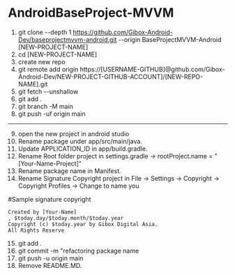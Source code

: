 # AndroidBaseProject-MVVM

1. git clone --depth 1 https://github.com/Gibox-Android-Dev/baseprojectmvvm-android.git --origin BaseProjectMVVM-Android  [NEW-PROJECT-NAME]
2. cd [NEW-PROJECT-NAME] 
3. create new repo 
4. git remote add origin https://[USERNAME-GITHUB]@github.com/Gibox-Android-Dev/NEW-PROJECT-GITHUB-ACCOUNT]/[NEW-REPO-NAME].git 
5. git fetch --unshallow 
6. git add . 
7. git branch -M main
8. git push -uf origin main
--------------------------
9. open the new project in android studio
10. Rename package under app/src/main/java. 
11. Update APPLICATION_ID in app/build.gradle. 
12. Rename Root folder project in settings.gradle -> rootProject.name = "[Your-Name-Project]"
13. Rename package name in Manifest. 
14. Rename Signature Copyright project in File -> Settings -> Copyright -> Copyright Profiles -> Change to name you 

#Sample signature copyright
```
Created by [Your-Name]
, $today.day/$today.month/$today.year
Copyright (c) $today.year by Gibox Digital Asia.
All Rights Reserve
```

15. git add . 
16. git commit -m "refactoring package name
17. git push -u origin main 
18. Remove README.MD.
